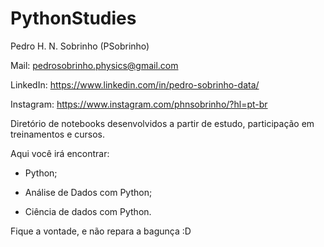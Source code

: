 # PythonStudies

Pedro H. N. Sobrinho (PSobrinho)

Mail: pedrosobrinho.physics@gmail.com

LinkedIn: https://www.linkedin.com/in/pedro-sobrinho-data/

Instagram: https://www.instagram.com/phnsobrinho/?hl=pt-br

Diretório de notebooks desenvolvidos a partir de estudo, participação em treinamentos e cursos. 

Aqui você irá encontrar:

* Python;

* Análise de Dados com Python;

* Ciência de dados com Python.

Fique a vontade, e não repara a bagunça :D